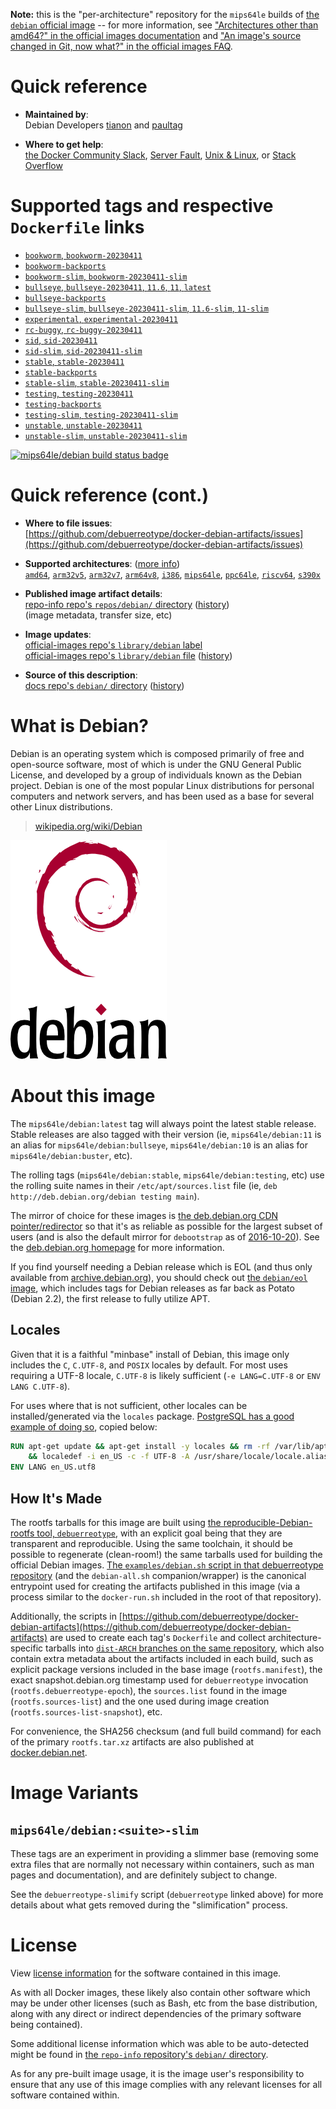 <!--

********************************************************************************

WARNING:

    DO NOT EDIT "debian/README.md"

    IT IS AUTO-GENERATED

    (from the other files in "debian/" combined with a set of templates)

********************************************************************************

-->

**Note:** this is the "per-architecture" repository for the `mips64le` builds of [the `debian` official image](https://hub.docker.com/_/debian) -- for more information, see ["Architectures other than amd64?" in the official images documentation](https://github.com/docker-library/official-images#architectures-other-than-amd64) and ["An image's source changed in Git, now what?" in the official images FAQ](https://github.com/docker-library/faq#an-images-source-changed-in-git-now-what).

# Quick reference

-	**Maintained by**:  
	Debian Developers [tianon](https://qa.debian.org/developer.php?login=tianon) and [paultag](https://qa.debian.org/developer.php?login=paultag)

-	**Where to get help**:  
	[the Docker Community Slack](https://dockr.ly/comm-slack), [Server Fault](https://serverfault.com/help/on-topic), [Unix & Linux](https://unix.stackexchange.com/help/on-topic), or [Stack Overflow](https://stackoverflow.com/help/on-topic)

# Supported tags and respective `Dockerfile` links

-	[`bookworm`, `bookworm-20230411`](https://github.com/debuerreotype/docker-debian-artifacts/blob/6a19d5325bc9596b8931de18ba0d09d9891b7012/bookworm/Dockerfile)
-	[`bookworm-backports`](https://github.com/debuerreotype/docker-debian-artifacts/blob/6a19d5325bc9596b8931de18ba0d09d9891b7012/bookworm/backports/Dockerfile)
-	[`bookworm-slim`, `bookworm-20230411-slim`](https://github.com/debuerreotype/docker-debian-artifacts/blob/6a19d5325bc9596b8931de18ba0d09d9891b7012/bookworm/slim/Dockerfile)
-	[`bullseye`, `bullseye-20230411`, `11.6`, `11`, `latest`](https://github.com/debuerreotype/docker-debian-artifacts/blob/6a19d5325bc9596b8931de18ba0d09d9891b7012/bullseye/Dockerfile)
-	[`bullseye-backports`](https://github.com/debuerreotype/docker-debian-artifacts/blob/6a19d5325bc9596b8931de18ba0d09d9891b7012/bullseye/backports/Dockerfile)
-	[`bullseye-slim`, `bullseye-20230411-slim`, `11.6-slim`, `11-slim`](https://github.com/debuerreotype/docker-debian-artifacts/blob/6a19d5325bc9596b8931de18ba0d09d9891b7012/bullseye/slim/Dockerfile)
-	[`experimental`, `experimental-20230411`](https://github.com/debuerreotype/docker-debian-artifacts/blob/6a19d5325bc9596b8931de18ba0d09d9891b7012/experimental/Dockerfile)
-	[`rc-buggy`, `rc-buggy-20230411`](https://github.com/debuerreotype/docker-debian-artifacts/blob/6a19d5325bc9596b8931de18ba0d09d9891b7012/rc-buggy/Dockerfile)
-	[`sid`, `sid-20230411`](https://github.com/debuerreotype/docker-debian-artifacts/blob/6a19d5325bc9596b8931de18ba0d09d9891b7012/sid/Dockerfile)
-	[`sid-slim`, `sid-20230411-slim`](https://github.com/debuerreotype/docker-debian-artifacts/blob/6a19d5325bc9596b8931de18ba0d09d9891b7012/sid/slim/Dockerfile)
-	[`stable`, `stable-20230411`](https://github.com/debuerreotype/docker-debian-artifacts/blob/6a19d5325bc9596b8931de18ba0d09d9891b7012/stable/Dockerfile)
-	[`stable-backports`](https://github.com/debuerreotype/docker-debian-artifacts/blob/6a19d5325bc9596b8931de18ba0d09d9891b7012/stable/backports/Dockerfile)
-	[`stable-slim`, `stable-20230411-slim`](https://github.com/debuerreotype/docker-debian-artifacts/blob/6a19d5325bc9596b8931de18ba0d09d9891b7012/stable/slim/Dockerfile)
-	[`testing`, `testing-20230411`](https://github.com/debuerreotype/docker-debian-artifacts/blob/6a19d5325bc9596b8931de18ba0d09d9891b7012/testing/Dockerfile)
-	[`testing-backports`](https://github.com/debuerreotype/docker-debian-artifacts/blob/6a19d5325bc9596b8931de18ba0d09d9891b7012/testing/backports/Dockerfile)
-	[`testing-slim`, `testing-20230411-slim`](https://github.com/debuerreotype/docker-debian-artifacts/blob/6a19d5325bc9596b8931de18ba0d09d9891b7012/testing/slim/Dockerfile)
-	[`unstable`, `unstable-20230411`](https://github.com/debuerreotype/docker-debian-artifacts/blob/6a19d5325bc9596b8931de18ba0d09d9891b7012/unstable/Dockerfile)
-	[`unstable-slim`, `unstable-20230411-slim`](https://github.com/debuerreotype/docker-debian-artifacts/blob/6a19d5325bc9596b8931de18ba0d09d9891b7012/unstable/slim/Dockerfile)

[![mips64le/debian build status badge](https://img.shields.io/jenkins/s/https/doi-janky.infosiftr.net/job/multiarch/job/mips64le/job/debian.svg?label=mips64le/debian%20%20build%20job)](https://doi-janky.infosiftr.net/job/multiarch/job/mips64le/job/debian/)

# Quick reference (cont.)

-	**Where to file issues**:  
	[https://github.com/debuerreotype/docker-debian-artifacts/issues](https://github.com/debuerreotype/docker-debian-artifacts/issues)

-	**Supported architectures**: ([more info](https://github.com/docker-library/official-images#architectures-other-than-amd64))  
	[`amd64`](https://hub.docker.com/r/amd64/debian/), [`arm32v5`](https://hub.docker.com/r/arm32v5/debian/), [`arm32v7`](https://hub.docker.com/r/arm32v7/debian/), [`arm64v8`](https://hub.docker.com/r/arm64v8/debian/), [`i386`](https://hub.docker.com/r/i386/debian/), [`mips64le`](https://hub.docker.com/r/mips64le/debian/), [`ppc64le`](https://hub.docker.com/r/ppc64le/debian/), [`riscv64`](https://hub.docker.com/r/riscv64/debian/), [`s390x`](https://hub.docker.com/r/s390x/debian/)

-	**Published image artifact details**:  
	[repo-info repo's `repos/debian/` directory](https://github.com/docker-library/repo-info/blob/master/repos/debian) ([history](https://github.com/docker-library/repo-info/commits/master/repos/debian))  
	(image metadata, transfer size, etc)

-	**Image updates**:  
	[official-images repo's `library/debian` label](https://github.com/docker-library/official-images/issues?q=label%3Alibrary%2Fdebian)  
	[official-images repo's `library/debian` file](https://github.com/docker-library/official-images/blob/master/library/debian) ([history](https://github.com/docker-library/official-images/commits/master/library/debian))

-	**Source of this description**:  
	[docs repo's `debian/` directory](https://github.com/docker-library/docs/tree/master/debian) ([history](https://github.com/docker-library/docs/commits/master/debian))

# What is Debian?

Debian is an operating system which is composed primarily of free and open-source software, most of which is under the GNU General Public License, and developed by a group of individuals known as the Debian project. Debian is one of the most popular Linux distributions for personal computers and network servers, and has been used as a base for several other Linux distributions.

> [wikipedia.org/wiki/Debian](https://en.wikipedia.org/wiki/Debian)

![logo](https://raw.githubusercontent.com/docker-library/docs/b449be7df57e9ed9086bb5821bfb5d6cdc5d67a4/debian/logo.png)

# About this image

The `mips64le/debian:latest` tag will always point the latest stable release. Stable releases are also tagged with their version (ie, `mips64le/debian:11` is an alias for `mips64le/debian:bullseye`, `mips64le/debian:10` is an alias for `mips64le/debian:buster`, etc).

The rolling tags (`mips64le/debian:stable`, `mips64le/debian:testing`, etc) use the rolling suite names in their `/etc/apt/sources.list` file (ie, `deb http://deb.debian.org/debian testing main`).

The mirror of choice for these images is [the deb.debian.org CDN pointer/redirector](https://deb.debian.org) so that it's as reliable as possible for the largest subset of users (and is also the default mirror for `debootstrap` as of [2016-10-20](https://anonscm.debian.org/cgit/d-i/debootstrap.git/commit/?id=9e8bc60ad1ccf3a25ce7890526b70059f3e770de)). See the [deb.debian.org homepage](https://deb.debian.org) for more information.

If you find yourself needing a Debian release which is EOL (and thus only available from [archive.debian.org](http://archive.debian.org)), you should check out [the `debian/eol` image](https://hub.docker.com/r/debian/eol/), which includes tags for Debian releases as far back as Potato (Debian 2.2), the first release to fully utilize APT.

## Locales

Given that it is a faithful "minbase" install of Debian, this image only includes the `C`, `C.UTF-8`, and `POSIX` locales by default. For most uses requiring a UTF-8 locale, `C.UTF-8` is likely sufficient (`-e LANG=C.UTF-8` or `ENV LANG C.UTF-8`).

For uses where that is not sufficient, other locales can be installed/generated via the `locales` package. [PostgreSQL has a good example of doing so](https://github.com/docker-library/postgres/blob/69bc540ecfffecce72d49fa7e4a46680350037f9/9.6/Dockerfile#L21-L24), copied below:

```dockerfile
RUN apt-get update && apt-get install -y locales && rm -rf /var/lib/apt/lists/* \
	&& localedef -i en_US -c -f UTF-8 -A /usr/share/locale/locale.alias en_US.UTF-8
ENV LANG en_US.utf8
```

## How It's Made

The rootfs tarballs for this image are built using [the reproducible-Debian-rootfs tool, `debuerreotype`](https://github.com/debuerreotype/debuerreotype), with an explicit goal being that they are transparent and reproducible. Using the same toolchain, it should be possible to regenerate (clean-room!) the same tarballs used for building the official Debian images. [The `examples/debian.sh` script in that debuerreotype repository](https://github.com/debuerreotype/debuerreotype/blob/master/examples/debian.sh) (and the `debian-all.sh` companion/wrapper) is the canonical entrypoint used for creating the artifacts published in this image (via a process similar to the `docker-run.sh` included in the root of that repository).

Additionally, the scripts in [https://github.com/debuerreotype/docker-debian-artifacts](https://github.com/debuerreotype/docker-debian-artifacts) are used to create each tag's `Dockerfile` and collect architecture-specific tarballs into [`dist-ARCH` branches on the same repository](https://github.com/debuerreotype/docker-debian-artifacts/branches), which also contain extra metadata about the artifacts included in each build, such as explicit package versions included in the base image (`rootfs.manifest`), the exact snapshot.debian.org timestamp used for `debuerreotype` invocation (`rootfs.debuerreotype-epoch`), the `sources.list` found in the image (`rootfs.sources-list`) and the one used during image creation (`rootfs.sources-list-snapshot`), etc.

For convenience, the SHA256 checksum (and full build command) for each of the primary `rootfs.tar.xz` artifacts are also published at [docker.debian.net](https://docker.debian.net/).

# Image Variants

## `mips64le/debian:<suite>-slim`

These tags are an experiment in providing a slimmer base (removing some extra files that are normally not necessary within containers, such as man pages and documentation), and are definitely subject to change.

See the `debuerreotype-slimify` script (`debuerreotype` linked above) for more details about what gets removed during the "slimification" process.

# License

View [license information](https://www.debian.org/social_contract#guidelines) for the software contained in this image.

As with all Docker images, these likely also contain other software which may be under other licenses (such as Bash, etc from the base distribution, along with any direct or indirect dependencies of the primary software being contained).

Some additional license information which was able to be auto-detected might be found in [the `repo-info` repository's `debian/` directory](https://github.com/docker-library/repo-info/tree/master/repos/debian).

As for any pre-built image usage, it is the image user's responsibility to ensure that any use of this image complies with any relevant licenses for all software contained within.
